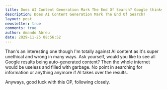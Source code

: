 ```yaml
---
title: Does AI Content Generation Mark The End Of Search? Google thinks so
description: Does AI Content Generation Mark The End Of Search?
layout: post
newsletter: true
comments: true
author: Amando Abreu
date: 2029-11-25 08:56:52
---
```

Than's an interesting one though I'm totally against AI content as it's super unethical and wrong in many ways.
Ask yourself, would you like to see all Google results being auto-generated content? Then the whole internet would be useless and filled with garbage.
No point in searching for information or anything anymore if AI takes over the results.

Anyways, good luck with this OP, following closely.